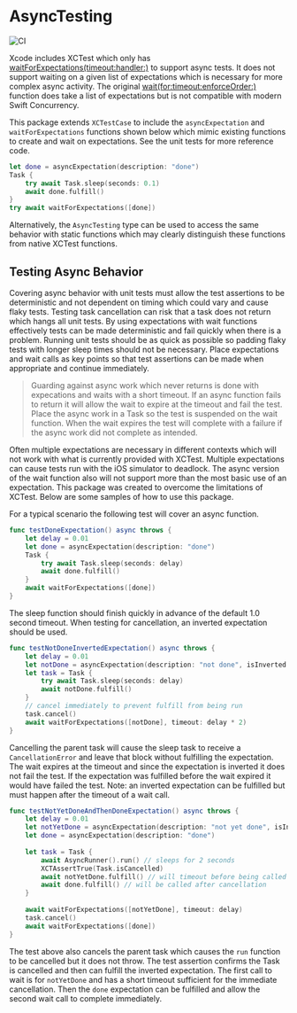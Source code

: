 # AsyncTesting

![CI](https://github.com/brennanMKE/AsyncTesting/actions/workflows/ci.yml/badge.svg)

Xcode includes XCTest which only has [waitForExpectations(timeout:handler:)] to support async tests. It does not support waiting on a given list of expectations which is necessary for more complex async activity. The original [wait(for:timeout:enforceOrder:)] function does take a list of expectations but is not compatible with modern Swift Concurrency.

This package extends `XCTestCase` to include the `asyncExpectation` and `waitForExpectations` functions shown below which mimic existing functions to create and wait on expectations. See the unit tests for more reference code.

```swift
let done = asyncExpectation(description: "done")
Task {
    try await Task.sleep(seconds: 0.1)
    await done.fulfill()
}
try await waitForExpectations([done])
```

Alternatively, the `AsyncTesting` type can be used to access the same behavior with static functions which may clearly distinguish these functions from native XCTest functions.

## Testing Async Behavior

Covering async behavior with unit tests must allow the test assertions to be deterministic and not dependent on timing which could vary and cause flaky tests. Testing task cancellation can risk that a task does not return which hangs all unit tests. By using expectations with wait functions effectively tests can be made deterministic and fail quickly when there is a problem. Running unit tests should be as quick as possible so padding flaky tests with longer sleep times should not be necessary. Place expectations and wait calls as key points so that test assertions can be made when appropriate and continue immediately.

> Guarding against async work which never returns is done with expecations and waits with a short timeout. If an async function fails to return it will allow the wait to expire at the timeout and fail the test. Place the async work in a Task so the test is suspended on the wait function. When the wait expires the test will complete with a failure if the async work did not complete as intended.

Often multiple expectations are necessary in different contexts which will not work with what is currently provided with XCTest. Multiple expectations can cause tests run with the iOS simulator to deadlock. The async version of the wait function also will not support more than the most basic use of an expectation. This package was created to overcome the limitations of XCTest. Below are some samples of how to use this package.

For a typical scenario the following test will cover an async function.

```swift
func testDoneExpectation() async throws {
    let delay = 0.01
    let done = asyncExpectation(description: "done")
    Task {
        try await Task.sleep(seconds: delay)
        await done.fulfill()
    }
    await waitForExpectations([done])
}
```

The sleep function should finish quickly in advance of the default 1.0 second timeout. When testing for cancellation, an inverted expectation should be used.

```swift
func testNotDoneInvertedExpectation() async throws {
    let delay = 0.01
    let notDone = asyncExpectation(description: "not done", isInverted: true)
    let task = Task {
        try await Task.sleep(seconds: delay)
        await notDone.fulfill()
    }
    // cancel immediately to prevent fulfill from being run
    task.cancel()
    await waitForExpectations([notDone], timeout: delay * 2)
}
```

Cancelling the parent task will cause the sleep task to receive a `CancellationError` and leave that block without fulfilling the expectation. The wait expires at the timeout and since the expectation is inverted it does not fail the test. If the expectation was fulfilled before the wait expired it would have failed the test. Note: an inverted expectation can be fulfilled but must happen after the timeout of a wait call.

```swift
func testNotYetDoneAndThenDoneExpectation() async throws {
    let delay = 0.01
    let notYetDone = asyncExpectation(description: "not yet done", isInverted: true)
    let done = asyncExpectation(description: "done")
    
    let task = Task {
        await AsyncRunner().run() // sleeps for 2 seconds
        XCTAssertTrue(Task.isCancelled)
        await notYetDone.fulfill() // will timeout before being called
        await done.fulfill() // will be called after cancellation
    }
    
    await waitForExpectations([notYetDone], timeout: delay)
    task.cancel()
    await waitForExpectations([done])
}
```

The test above also cancels the parent task which causes the `run` function to be cancelled but it does not throw. The test assertion confirms the Task is cancelled and then can fulfill the inverted expectation. The first call to wait is for `notYetDone` and has a short timeout sufficient for the immediate cancellation. Then the `done` expectation can be fulfilled and allow the second wait call to complete immediately.

[waitForExpectations(timeout:handler:)]: https://developer.apple.com/documentation/xctest/xctestcase/1500748-waitforexpectations
[wait(for:timeout:enforceOrder:)]: https://developer.apple.com/documentation/xctest/xctestcase/2806857-wait
